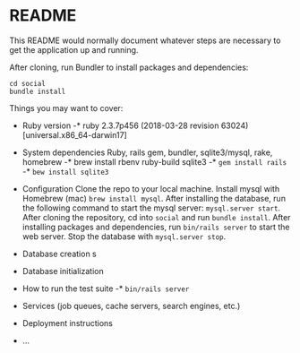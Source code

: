 # README

This README would normally document whatever steps are necessary to get the
application up and running.

After cloning, run Bundler to install packages and dependencies:
```
cd social
bundle install
```

Things you may want to cover:

* Ruby version
	-* ruby 2.3.7p456 (2018-03-28 revision 63024) [universal.x86_64-darwin17]

* System dependencies
Ruby, rails gem, bundler, sqlite3/mysql, rake, homebrew
	-* brew install rbenv ruby-build sqlite3
	-* `gem install rails`
	-* `bew install sqlite3`

* Configuration
Clone the repo to your local machine.
Install mysql with Homebrew (mac) `brew install mysql`.
After installing the database, run the following command to start the mysql server: `mysql.server start`.
After cloning the repository, cd into `social` and run `bundle install`.
After installing packages and dependencies, run `bin/rails server` to start the web server.
Stop the database with `mysql.server stop`.

* Database creation
	s
* Database initialization

* How to run the test suite
	-* `bin/rails server`

* Services (job queues, cache servers, search engines, etc.)

* Deployment instructions

* ...
